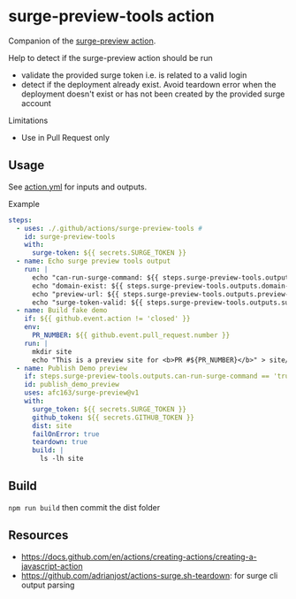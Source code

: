 # surge-preview-tools action

Companion of the [surge-preview action](https://github.com/afc163/surge-preview).

Help to detect if the surge-preview action should be run
- validate the provided surge token i.e. is related to a valid login 
- detect if the deployment already exist. Avoid teardown error when the deployment doesn't exist or has not been created by the provided surge account

Limitations
- Use in Pull Request only

## Usage 

See [action.yml](./action.yml) for inputs and outputs.

Example
```yaml
steps:
  - uses: ./.github/actions/surge-preview-tools # 
    id: surge-preview-tools
    with:
      surge-token: ${{ secrets.SURGE_TOKEN }}
  - name: Echo surge preview tools output
    run: |
      echo "can-run-surge-command: ${{ steps.surge-preview-tools.outputs.can-run-surge-command }}"
      echo "domain-exist: ${{ steps.surge-preview-tools.outputs.domain-exist }}" 
      echo "preview-url: ${{ steps.surge-preview-tools.outputs.preview-url }}" 
      echo "surge-token-valid: ${{ steps.surge-preview-tools.outputs.surge-token-valid }}"
  - name: Build fake demo
    if: ${{ github.event.action != 'closed' }}
    env:
      PR_NUMBER: ${{ github.event.pull_request.number }}
    run: |
      mkdir site
      echo "This is a preview site for <b>PR #${PR_NUMBER}</b>" > site/index.html
  - name: Publish Demo preview
    if: steps.surge-preview-tools.outputs.can-run-surge-command == 'true'
    id: publish_demo_preview
    uses: afc163/surge-preview@v1
    with:
      surge_token: ${{ secrets.SURGE_TOKEN }}
      github_token: ${{ secrets.GITHUB_TOKEN }}
      dist: site
      failOnError: true
      teardown: true
      build: |
        ls -lh site
```


## Build

`npm run build` then commit the dist folder

## Resources

- https://docs.github.com/en/actions/creating-actions/creating-a-javascript-action
- https://github.com/adrianjost/actions-surge.sh-teardown: for surge cli output parsing
